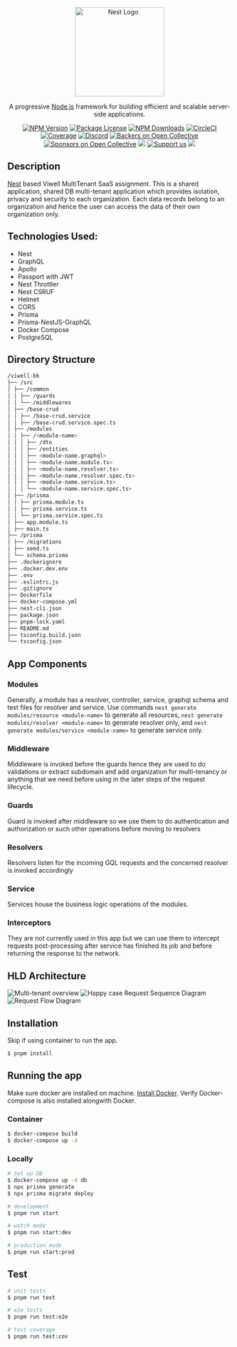 <p align="center">
  <a href="http://nestjs.com/" target="blank"><img src="https://nestjs.com/img/logo-small.svg" width="200" alt="Nest Logo" /></a>
</p>

[circleci-image]: https://img.shields.io/circleci/build/github/nestjs/nest/master?token=abc123def456
[circleci-url]: https://circleci.com/gh/nestjs/nest

  <p align="center">A progressive <a href="http://nodejs.org" target="_blank">Node.js</a> framework for building efficient and scalable server-side applications.</p>
    <p align="center">
<a href="https://www.npmjs.com/~nestjscore" target="_blank"><img src="https://img.shields.io/npm/v/@nestjs/core.svg" alt="NPM Version" /></a>
<a href="https://www.npmjs.com/~nestjscore" target="_blank"><img src="https://img.shields.io/npm/l/@nestjs/core.svg" alt="Package License" /></a>
<a href="https://www.npmjs.com/~nestjscore" target="_blank"><img src="https://img.shields.io/npm/dm/@nestjs/common.svg" alt="NPM Downloads" /></a>
<a href="https://circleci.com/gh/nestjs/nest" target="_blank"><img src="https://img.shields.io/circleci/build/github/nestjs/nest/master" alt="CircleCI" /></a>
<a href="https://coveralls.io/github/nestjs/nest?branch=master" target="_blank"><img src="https://coveralls.io/repos/github/nestjs/nest/badge.svg?branch=master#9" alt="Coverage" /></a>
<a href="https://discord.gg/G7Qnnhy" target="_blank"><img src="https://img.shields.io/badge/discord-online-brightgreen.svg" alt="Discord"/></a>
<a href="https://opencollective.com/nest#backer" target="_blank"><img src="https://opencollective.com/nest/backers/badge.svg" alt="Backers on Open Collective" /></a>
<a href="https://opencollective.com/nest#sponsor" target="_blank"><img src="https://opencollective.com/nest/sponsors/badge.svg" alt="Sponsors on Open Collective" /></a>
  <a href="https://paypal.me/kamilmysliwiec" target="_blank"><img src="https://img.shields.io/badge/Donate-PayPal-ff3f59.svg"/></a>
    <a href="https://opencollective.com/nest#sponsor"  target="_blank"><img src="https://img.shields.io/badge/Support%20us-Open%20Collective-41B883.svg" alt="Support us"></a>
  <a href="https://twitter.com/nestframework" target="_blank"><img src="https://img.shields.io/twitter/follow/nestframework.svg?style=social&label=Follow"></a>
</p>
  <!--[![Backers on Open Collective](https://opencollective.com/nest/backers/badge.svg)](https://opencollective.com/nest#backer)
  [![Sponsors on Open Collective](https://opencollective.com/nest/sponsors/badge.svg)](https://opencollective.com/nest#sponsor)-->

## Description

[Nest](https://github.com/nestjs/nest) based Viwell MultiTenant SaaS assignment.
This is a shared application, shared DB multi-tenant application which provides isolation, privacy and security to each organization. Each data records belong to an organization and hence the user can access the data of their own organization only.

## Technologies Used:

- Nest
- GraphQL
- Apollo
- Passport with JWT
- Nest Throttler
- Nest CSRUF
- Helmet
- CORS
- Prisma
- Prisma-NestJS-GraphQL
- Docker Compose
- PostgreSQL

## Directory Structure

```bash
/viwell-bk
├── /src
│ ├── /common
│ │ ├── /guards
│ │ └── /middlewares
│ ├── /base-crud
│ │ ├── /base-crud.service
│ │ ├── /base-crud.service.spec.ts
│ ├── /modules
│ │ ├── /<module-name>
│ │ │ ├── /dto
│ │ │ ├── /entities
│ │ │ ├── <module-name.graphql>
│ │ │ ├── <module-name.module.ts>
│ │ │ ├── <module-name.resolver.ts>
│ │ │ ├── <module-name.resolver.spec.ts>
│ │ │ ├── <module-name.service.ts>
│ │ │ └── <module-name.service.spec.ts>
│ ├── /prisma
│ │ ├── prisma.module.ts
│ │ ├── prisma.service.ts
│ │ └── prisma.service.spec.ts
│ ├── app.module.ts
│ ├── main.ts
├── /prisma
│ ├── /migrations
│ ├── seed.ts
│ └── schema.prisma
├── .dockerignore
├── .docker.dev.env
├── .env
├── .eslintrc.js
├── .gitignore
├── Dockerfile
├── docker-compose.yml
├── nest-cli.json
├── package.json
├── pnpm-lock.yaml
├── README.md
├── tsconfig.build.json
└── tsconfig.json
```

## App Components

### Modules

Generally, a module has a resolver, controller, service, graphql schema and test files for resolver and service. Use commands `nest generate modules/resource <module-name>` to generate all resources, `nest generate modules/resolver <module-name>` to generate resolver only, and `nest generate modules/service <module-name>` to generate service only.

### Middleware

Middleware is invoked before the guards hence they are used to do validations or extract subdomain and add organization for multi-tenancy or anything that we need before using in the later steps of the request lifecycle.

### Guards

Guard is invoked after middleware so we use them to do authentication and authorization or such other operations before moving to resolvers

### Resolvers

Resolvers listen for the incoming GQL requests and the concerned resolver is invoked accordingly

### Service

Services house the business logic operations of the modules.

### Interceptors

They are not currently used in this app but we can use them to intercept requests post-processing after service has finished its job and before returning the response to the network.

## HLD Architecture

![Multi-tenant overview](./multi-tenant-arch.png)
![Happy case Request Sequence Diagram](./happy-case-request.png)
![Request Flow Diagram](./request-flow.png)

## Installation

Skip if using container to run the app.

```bash
$ pnpm install
```

## Running the app

Make sure docker are installed on machine. [Install Docker](https://docs.docker.com/engine/install/). Verify Docker-compose is also installed alongwith Docker.

### Container

```bash
$ docker-compose build
$ docker-compose up -d
```

### Locally

```bash
# Set up DB
$ docker-compose up -d db
$ npx prisma generate
$ npx prisma migrate deploy

# development
$ pnpm run start

# watch mode
$ pnpm run start:dev

# production mode
$ pnpm run start:prod
```

## Test

```bash
# unit tests
$ pnpm run test

# e2e tests
$ pnpm run test:e2e

# test coverage
$ pnpm run test:cov
```
